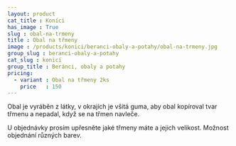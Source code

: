```yaml
---
layout: product
cat_title : Koníci
has_image : True
slug : obal-na-trmeny
title : Obal na třmeny
image : /products/konici/beranci-obaly-a-potahy/obal-na-trmeny.jpg
group_slug : beranci-obaly-a-potahy
cat_slug : konici
group_title : Beránci, obaly a potahy
pricing:
  - variant : Obal na třmeny 2ks
    price   : 150
---
```


Obal je vyráběn z látky, v okrajích je všitá guma, 
aby obal kopíroval tvar třmenu a nepadal, když se na třmen navleče.

U objednávky prosím upřesněte jaké třmeny máte a jejich velikost.
Možnost objednání různých barev.

